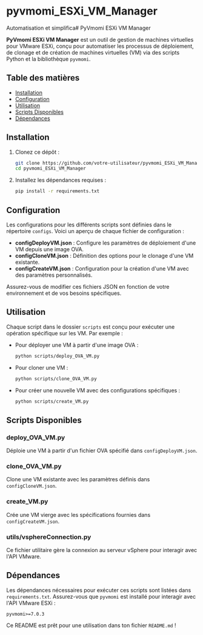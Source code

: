 # pyvmomi_ESXi_VM_Manager
Automatisation et simplifica# PyVmomi ESXi VM Manager

**PyVmomi ESXi VM Manager** est un outil de gestion de machines virtuelles pour VMware ESXi, conçu pour automatiser les processus de déploiement, de clonage et de création de machines virtuelles (VM) via des scripts Python et la bibliothèque `pyvmomi`.

## Table des matières

- [Installation](#installation)
- [Configuration](#configuration)
- [Utilisation](#utilisation)
- [Scripts Disponibles](#scripts-disponibles)
- [Dépendances](#dépendances)
  
## Installation

1. Clonez ce dépôt :
   ```bash
   git clone https://github.com/votre-utilisateur/pyvmomi_ESXi_VM_Manager.git
   cd pyvmomi_ESXi_VM_Manager

2. Installez les dépendances requises :
   ```bash
   pip install -r requirements.txt
   ```

## Configuration

Les configurations pour les différents scripts sont définies dans le répertoire `configs`. Voici un aperçu de chaque fichier de configuration :

- **configDeployVM.json** : Configure les paramètres de déploiement d'une VM depuis une image OVA.
- **configCloneVM.json** : Définition des options pour le clonage d'une VM existante.
- **configCreateVM.json** : Configuration pour la création d'une VM avec des paramètres personnalisés.

Assurez-vous de modifier ces fichiers JSON en fonction de votre environnement et de vos besoins spécifiques.

## Utilisation

Chaque script dans le dossier `scripts` est conçu pour exécuter une opération spécifique sur les VM. Par exemple :

- Pour déployer une VM à partir d'une image OVA :
  ```bash
  python scripts/deploy_OVA_VM.py
  ```
- Pour cloner une VM :
  ```bash
  python scripts/clone_OVA_VM.py
  ```
- Pour créer une nouvelle VM avec des configurations spécifiques :
  ```bash
  python scripts/create_VM.py
  ```

## Scripts Disponibles

### deploy_OVA_VM.py
Déploie une VM à partir d'un fichier OVA spécifié dans `configDeployVM.json`.

### clone_OVA_VM.py
Clone une VM existante avec les paramètres définis dans `configCloneVM.json`.

### create_VM.py
Crée une VM vierge avec les spécifications fournies dans `configCreateVM.json`.

### utils/vsphereConnection.py
Ce fichier utilitaire gère la connexion au serveur vSphere pour interagir avec l'API VMware.

## Dépendances

Les dépendances nécessaires pour exécuter ces scripts sont listées dans `requirements.txt`. Assurez-vous que `pyvmomi` est installé pour interagir avec l'API VMware ESXi :

```text
pyvmomi>=7.0.3

```

Ce README est prêt pour une utilisation dans ton fichier `README.md` !
